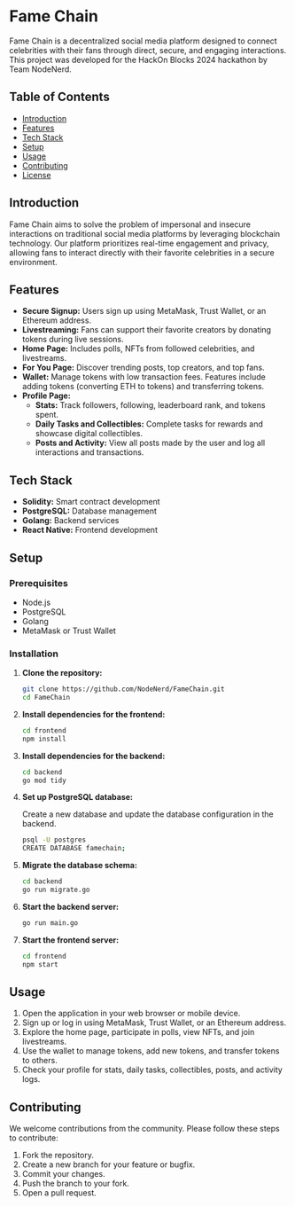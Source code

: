 # Fame Chain

Fame Chain is a decentralized social media platform designed to connect celebrities with their fans through direct, secure, and engaging interactions. This project was developed for the HackOn Blocks 2024 hackathon by Team NodeNerd.

## Table of Contents

- [Introduction](#introduction)
- [Features](#features)
- [Tech Stack](#tech-stack)
- [Setup](#setup)
- [Usage](#usage)
- [Contributing](#contributing)
- [License](#license)

## Introduction

Fame Chain aims to solve the problem of impersonal and insecure interactions on traditional social media platforms by leveraging blockchain technology. Our platform prioritizes real-time engagement and privacy, allowing fans to interact directly with their favorite celebrities in a secure environment.

## Features

- **Secure Signup:** Users sign up using MetaMask, Trust Wallet, or an Ethereum address.
- **Livestreaming:** Fans can support their favorite creators by donating tokens during live sessions.
- **Home Page:** Includes polls, NFTs from followed celebrities, and livestreams.
- **For You Page:** Discover trending posts, top creators, and top fans.
- **Wallet:** Manage tokens with low transaction fees. Features include adding tokens (converting ETH to tokens) and transferring tokens.
- **Profile Page:** 
  - **Stats:** Track followers, following, leaderboard rank, and tokens spent.
  - **Daily Tasks and Collectibles:** Complete tasks for rewards and showcase digital collectibles.
  - **Posts and Activity:** View all posts made by the user and log all interactions and transactions.

## Tech Stack

- **Solidity:** Smart contract development
- **PostgreSQL:** Database management
- **Golang:** Backend services
- **React Native:** Frontend development

## Setup

### Prerequisites

- Node.js
- PostgreSQL
- Golang
- MetaMask or Trust Wallet

### Installation

1. **Clone the repository:**

   ```sh
   git clone https://github.com/NodeNerd/FameChain.git
   cd FameChain
   ```

2. **Install dependencies for the frontend:**

   ```sh
   cd frontend
   npm install
   ```

3. **Install dependencies for the backend:**

   ```sh
   cd backend
   go mod tidy
   ```

4. **Set up PostgreSQL database:**

   Create a new database and update the database configuration in the backend.

   ```sh
   psql -U postgres
   CREATE DATABASE famechain;
   ```

5. **Migrate the database schema:**

   ```sh
   cd backend
   go run migrate.go
   ```

6. **Start the backend server:**

   ```sh
   go run main.go
   ```

7. **Start the frontend server:**

   ```sh
   cd frontend
   npm start
   ```

## Usage

1. Open the application in your web browser or mobile device.
2. Sign up or log in using MetaMask, Trust Wallet, or an Ethereum address.
3. Explore the home page, participate in polls, view NFTs, and join livestreams.
4. Use the wallet to manage tokens, add new tokens, and transfer tokens to others.
5. Check your profile for stats, daily tasks, collectibles, posts, and activity logs.

## Contributing

We welcome contributions from the community. Please follow these steps to contribute:

1. Fork the repository.
2. Create a new branch for your feature or bugfix.
3. Commit your changes.
4. Push the branch to your fork.
5. Open a pull request.

